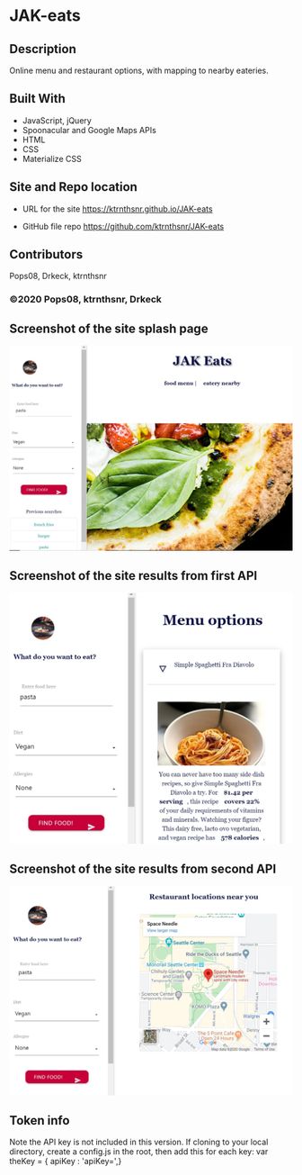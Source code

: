 ﻿# JAK-eats

## Description
Online menu and restaurant options, with mapping to nearby eateries.

## Built With
* JavaScript, jQuery
* Spoonacular and Google Maps APIs
* HTML
* CSS
* Materialize CSS

## Site and Repo location

* URL for the site
https://ktrnthsnr.github.io/JAK-eats

* GitHub file repo
https://github.com/ktrnthsnr/JAK-eats

## Contributors
Pops08, Drkeck, ktrnthsnr

### ©️2020 Pops08, ktrnthsnr, Drkeck

## Screenshot of the site splash page
![Mockup](assets\images\JAK-eats-site.jpg "JAK-eats-splashpage")

## Screenshot of the site results from first API
![Mockup](./assets/images/JAK-eats-site_results.jpg "JAK-eats-results-food")

## Screenshot of the site results from second API
![Mockup](./assets/images/JAK-eats-site_resultsplusmap.jpg "JAK-eats-results-map")


## Token info
Note the API key is not included in this version. 
If cloning to your local directory, create a config.js in the root, then add this for each key:
   var theKey = {
     apiKey : 'apiKey=<insert API key here>',}
